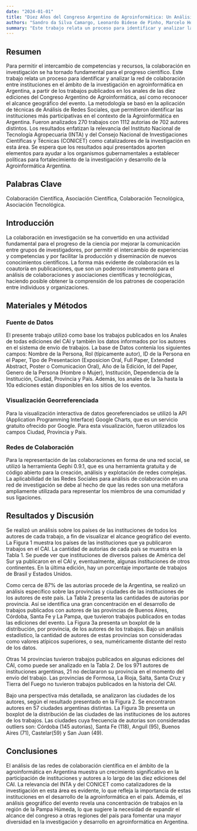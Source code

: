 ```yaml
---
date: "2024-01-01"
title: "Diez Años del Congreso Argentino de Agroinformática: Un Análisis Histórico del Alcance Geográfico y Redes de Colaboración"
authors: "Sandro da Silva Camargo, Leonardo Bidese de Pinho, Marcelo Horacio Bosch, Claudio Machado, Yanina Bellini Saibene"
summary: "Este trabajo relata un proceso para identificar y analizar la red de colaboración entre instituciones en el ámbito de la investigación en agroinformática en Argentina, destacando la relevancia del INTA y del CONICET como catalizadores de la investigación en esta área."
---
```


## Resumen

Para permitir el intercambio de competencias y recursos, la colaboración en investigación se ha tornado fundamental para el progreso científico. Este trabajo relata un proceso para identificar y analizar la red de colaboración entre instituciones en el ámbito de la investigación en agroinformática en Argentina, a partir de los trabajos publicados en los anales de las diez ediciones del Congreso Argentino de Agroinformática, así como reconocer el alcance geográfico del evento. La metodología se basó en la aplicación de técnicas de Análisis de Redes Sociales, que permitieron identificar las instituciones más participativas en el contexto de la Agroinformática en Argentina. Fueron analizados 270 trabajos con 1112 autorias de 702 autores distintos. Los resultados enfatizan la relevancia del Instituto Nacional de Tecnología Agropecuaria (INTA) y del Consejo Nacional de Investigaciones Científicas y Técnicas (CONICET) como catalizadores de la investigación en esta área. Se espera que los resultados aquí presentados aporten elementos para ayudar a los organismos gubernamentales a establecer políticas para fortalecimiento de la investigación y desarrollo de la Agroinformática Argentina.

## Palabras Clave

Colaboración Científica, Asociación Científica, Colaboración Tecnológica, Asociación Tecnológica.

## Introducción

La colaboración en investigación se ha convertido en una actividad fundamental para el progreso de la ciencia por mejorar la comunicación entre grupos de investigadores, por permitir el intercambio de experiencias y competencias y por facilitar la producción y diseminación de nuevos conocimientos científicos. La forma más evidente de colaboración es la coautoría en publicaciones, que son un poderoso instrumento para el análisis de colaboraciones y asociaciones científicas y tecnológicas, haciendo posible obtener la comprensión de los patrones de cooperación entre individuos y organizaciones.

## Materiales y Métodos

### Fuente de Datos

El presente trabajo utilizó como base los trabajos publicados en los Anales de todas ediciones del CAI y también los datos informados por los autores en el sistema de envío de trabajos. La base de Datos contenía los siguientes campos: Nombre de la Persona, Rol (típicamente autor), ID de la Persona en el Paper, Tipo de Presentacion (Exposicion Oral, Full Paper, Extended Abstract, Poster o Comunicacion Oral), Año de la Edición, Id del Paper, Genero de la Persona (Hombre o Mujer), Institución, Dependencia de la Institución, Ciudad, Provincia y País. Además, los anales de la 3a hasta la 10a ediciones están disponibles en los sitios de los eventos.

### Visualización Georreferenciada

Para la visualización interactiva de datos georeferenciados se utilizó la API (Application Programming Interface) Google Charts, que es un servicio gratuito ofrecido por Google. Para esta visualización, fueron utilizados los campos Ciudad, Provincia y País.

### Redes de Colaboración

Para la representación de las colaboraciones en forma de una red social, se utilizó la herramienta Gephi 0.9.1, que es una herramienta gratuita y de código abierto para la creación, análisis y explotación de redes complejas. La aplicabilidad de las Redes Sociales para análisis de colaboración en una red de investigación se debe al hecho de que las redes son una metáfora ampliamente utilizada para representar los miembros de una comunidad y sus ligaciones.

## Resultados y Discusión

Se realizó un análisis sobre los países de las instituciones de todos los autores de cada trabajo, a fin de visualizar el alcance geográfico del evento. La Figura 1 muestra los países de las instituciones que ya publicaron trabajos en el CAI. La cantidad de autorias de cada país se muestra en la Tabla 1. Se puede ver que instituciones de diversos países de América del Sur ya publicaron en el CAI y, eventualmente, algunas instituciones de otros continentes. En la última edición, hay un porcentaje importante de trabajos de Brasil y Estados Unidos.

Como cerca de 87% de las autorias procede de la Argentina, se realizó un análisis específico sobre las provincias y ciudades de las instituciones de los autores de este país. La Tabla 2 presenta las cantidades de autorias por provincia. Así se identifica una gran concentración en el desarrollo de trabajos publicados con autores de las provincias de Buenos Aires, Córdoba, Santa Fe y La Pampa, que tuvieron trabajos publicados en todas las ediciones del evento. La Figura 3a presenta un boxplot de la distribución, por provincia, de los autores de los trabajos. Bajo un análisis estadístico, la cantidad de autores de estas provincias son consideradas como valores atípicos superiores, o sea, numéricamente distante del resto de los datos.

Otras 14 provincias tuvieron trabajos publicados en algunas ediciones del CAI, como puede ser analizado en la Tabla 2. De los 971 autores de instituciones argentinas, 21 no declararon su provincia en el momento del envío del trabajo. Las provincias de Formosa, La Rioja, Salta, Santa Cruz y Tierra del Fuego no tuvieron trabajos publicados en la historia del CAI.

Bajo una perspectiva más detallada, se analizaron las ciudades de los autores, según el resultado presentado en la Figura 2. Se encontraron autores en 57 ciudades argentinas distintas. La Figura 3b presenta un boxplot de la distribución de las ciudades de las instituciones de los autores de los trabajos. Las ciudades cuya frecuencia de autorias son consideradas outliers son: Córdoba (145 autorias), Santa Fe (118), Anguil (95), Buenos Aires (71), Castelar(59) y San Juan (49).

## Conclusiones

El análisis de las redes de colaboración científica en el ámbito de la agroinformática en Argentina muestra un crecimiento significativo en la participación de instituciones y autores a lo largo de las diez ediciones del CAI. La relevancia del INTA y del CONICET como catalizadores de la investigación en esta área es evidente, lo que refleja la importancia de estas instituciones en el desarrollo de la agroinformática en el país. Además, el análisis geográfico del evento revela una concentración de trabajos en la región de la Pampa Húmeda, lo que sugiere la necesidad de expandir el alcance del congreso a otras regiones del país para fomentar una mayor diversidad en la investigación y desarrollo en agroinformática en Argentina.
